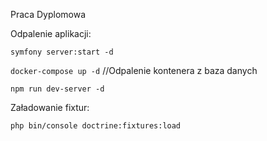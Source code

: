 Praca Dyplomowa


Odpalenie aplikacji:

`symfony server:start -d`

`docker-compose up -d` //Odpalenie kontenera z baza danych

`npm run dev-server -d`

Załadowanie fixtur:

`php bin/console doctrine:fixtures:load`
